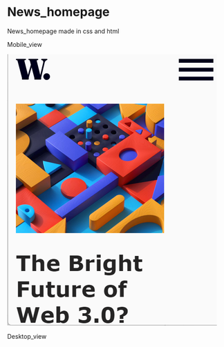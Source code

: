 # News_homepage
News_homepage made in css and html 


Mobile_view

<img src="https://github.com/madhav0027/News_homepage/blob/76beeeaeaeff2341267a083dac33131b5e004c8b/mobile_view.png">

Desktop_view
